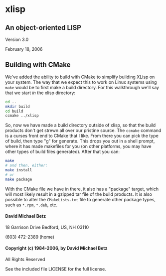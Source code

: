 # xlisp
## An object-oriented LISP

Version 3.0

February 18, 2006

## Building with CMake
We've added the ability to build with CMake to simplify building XLisp on your
system. The way that we expect this to work on Linux systems using `make` would
be to first make a build directory. For this walkthrough we'll say that we
start _in_ the xlisp directory:

```bash
cd ..
mkdir build
cd build
ccmake ../xlisp
```
So, now we have made a build directory outside of xlisp, so that the build
products don't get strewn all over our pristine source. The `ccmake` command is
a curses front end to CMake that I like. From there you can pick the type of
build, then type "g" for generate. This drops you out in a shell prompt, where
it has made makefiles for you (on other platforms, you may have other types of
build files generated). After that you can:

```bash
make
# and then, either:
make install
# or
make package
```

With the CMake file we have in there, it also has a "package" target, which
will most likely result in a gzipped tar file of the build products. It is also
possible to alter the `CMakeLists.txt` file to generate other package types,
such as `*.rpm`, `*.deb`, etc.

#### David Michael Betz

18 Garrison Drive
Bedford, US, NH 03110

(603) 472-2389 (home)

#### Copyright (c) 1984-2006, by David Michael Betz

All Rights Reserved

See the included file LICENSE for the full license.
